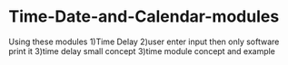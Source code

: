 # Time-Date-and-Calendar-modules
Using these  modules 1)Time Delay 2)user enter input then only software print it 3)time delay small concept 3)time module concept and example
